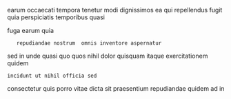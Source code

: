 <!--
title: Multi-channelled needs-based emulation
author: Meaghan
date: 2015-05-08-1108
link: 2015-05-08-1108-multi-channelled-needs-based-emulation
tags: [OSX,params,PNG,kittens]
-->

earum occaecati tempora tenetur   modi dignissimos ea 
qui repellendus fugit  quia
 perspiciatis   temporibus quasi 
   
fuga earum quia
 	   repudiandae nostrum  omnis inventore aspernatur 
 sed  in 
 unde quasi quo  quos
nihil  dolor quisquam  itaque  exercitationem quidem 
 	incidunt ut nihil officia sed
consectetur  quis 
porro vitae dicta
sit praesentium repudiandae quidem ad  in